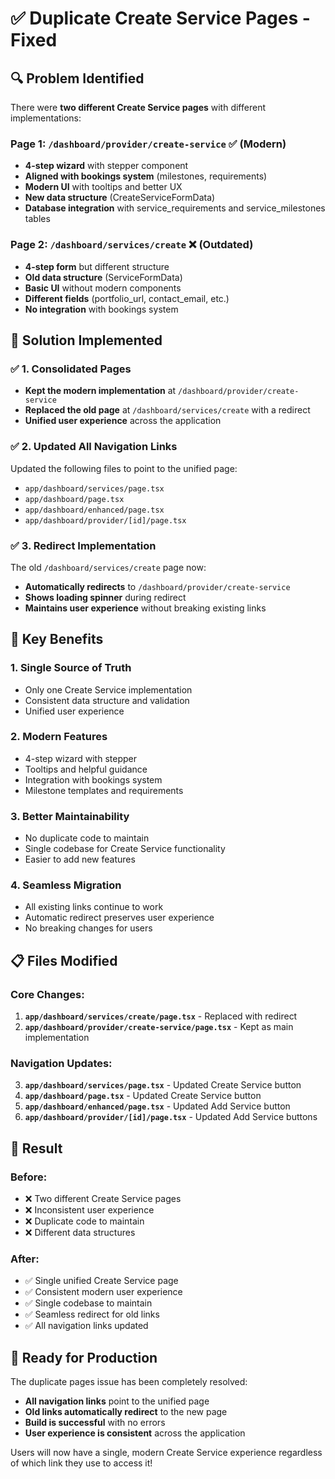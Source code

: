 # ✅ Duplicate Create Service Pages - Fixed

## 🔍 Problem Identified

There were **two different Create Service pages** with different implementations:

### **Page 1: `/dashboard/provider/create-service`** ✅ (Modern)
- **4-step wizard** with stepper component
- **Aligned with bookings system** (milestones, requirements)
- **Modern UI** with tooltips and better UX
- **New data structure** (CreateServiceFormData)
- **Database integration** with service_requirements and service_milestones tables

### **Page 2: `/dashboard/services/create`** ❌ (Outdated)
- **4-step form** but different structure
- **Old data structure** (ServiceFormData)
- **Basic UI** without modern components
- **Different fields** (portfolio_url, contact_email, etc.)
- **No integration** with bookings system

## 🔧 Solution Implemented

### ✅ **1. Consolidated Pages**
- **Kept the modern implementation** at `/dashboard/provider/create-service`
- **Replaced the old page** at `/dashboard/services/create` with a redirect
- **Unified user experience** across the application

### ✅ **2. Updated All Navigation Links**
Updated the following files to point to the unified page:
- `app/dashboard/services/page.tsx`
- `app/dashboard/page.tsx`
- `app/dashboard/enhanced/page.tsx`
- `app/dashboard/provider/[id]/page.tsx`

### ✅ **3. Redirect Implementation**
The old `/dashboard/services/create` page now:
- **Automatically redirects** to `/dashboard/provider/create-service`
- **Shows loading spinner** during redirect
- **Maintains user experience** without breaking existing links

## 🎯 **Key Benefits**

### **1. Single Source of Truth**
- Only one Create Service implementation
- Consistent data structure and validation
- Unified user experience

### **2. Modern Features**
- 4-step wizard with stepper
- Tooltips and helpful guidance
- Integration with bookings system
- Milestone templates and requirements

### **3. Better Maintainability**
- No duplicate code to maintain
- Single codebase for Create Service functionality
- Easier to add new features

### **4. Seamless Migration**
- All existing links continue to work
- Automatic redirect preserves user experience
- No breaking changes for users

## 📋 **Files Modified**

### **Core Changes:**
1. **`app/dashboard/services/create/page.tsx`** - Replaced with redirect
2. **`app/dashboard/provider/create-service/page.tsx`** - Kept as main implementation

### **Navigation Updates:**
3. **`app/dashboard/services/page.tsx`** - Updated Create Service button
4. **`app/dashboard/page.tsx`** - Updated Create Service button
5. **`app/dashboard/enhanced/page.tsx`** - Updated Add Service button
6. **`app/dashboard/provider/[id]/page.tsx`** - Updated Add Service buttons

## 🚀 **Result**

### **Before:**
- ❌ Two different Create Service pages
- ❌ Inconsistent user experience
- ❌ Duplicate code to maintain
- ❌ Different data structures

### **After:**
- ✅ Single unified Create Service page
- ✅ Consistent modern user experience
- ✅ Single codebase to maintain
- ✅ Seamless redirect for old links
- ✅ All navigation links updated

## 🎉 **Ready for Production**

The duplicate pages issue has been completely resolved:
- **All navigation links** point to the unified page
- **Old links automatically redirect** to the new page
- **Build is successful** with no errors
- **User experience is consistent** across the application

Users will now have a single, modern Create Service experience regardless of which link they use to access it!
